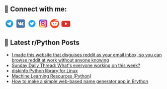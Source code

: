 ## 🔎 Connect with me:
[<img src="https://github.com/bullbesh/bullbesh/blob/main/images/Telegram.png" width="32" height="32" />](https://t.me/bullbesh)
[<img src="https://github.com/bullbesh/bullbesh/blob/main/images/VK.png" width="32" height="32" />](https://vk.com/bullbesh)
[<img src="https://github.com/bullbesh/bullbesh/blob/main/images/Twitter.png" width="32" height="32" />](https://twitter.com/bullbesh1)
[<img src="https://github.com/bullbesh/bullbesh/blob/main/images/Instagram.png" width="32" height="32" />](https://www.instagram.com/bullbesh)
[<img src="https://github.com/bullbesh/bullbesh/blob/main/images/Reddit.png" width="32" height="32" />](https://www.reddit.com/user/bullbesh)
[<img src="https://github.com/bullbesh/bullbesh/blob/main/images/YouTube.png" width="32" height="32" />](https://www.youtube.com/channel/UCtfjRs6uzgq5mfm8S06WTcg)

## 📕 Latest r/Python Posts
<!-- BLOG-POST-LIST:START -->
- [I made this website that disguises reddit as your email inbox, so you can browse reddit at work without anyone knowing](https://www.reddit.com/r/Python/comments/xngrgh/i_made_this_website_that_disguises_reddit_as_your/)
- [Sunday Daily Thread: What&#39;s everyone working on this week?](https://www.reddit.com/r/Python/comments/xn81cz/sunday_daily_thread_whats_everyone_working_on/)
- [diskinfo Python library for Linux](https://www.reddit.com/r/Python/comments/xn5w7w/diskinfo_python_library_for_linux/)
- [Machine Learning Resources &lpar;Python&rpar;](https://www.reddit.com/r/Python/comments/xn4ky8/machine_learning_resources_python/)
- [How to make a simple web-based name generator app in Brython](https://www.reddit.com/r/Python/comments/xn4duq/how_to_make_a_simple_webbased_name_generator_app/)
<!-- BLOG-POST-LIST:END -->
